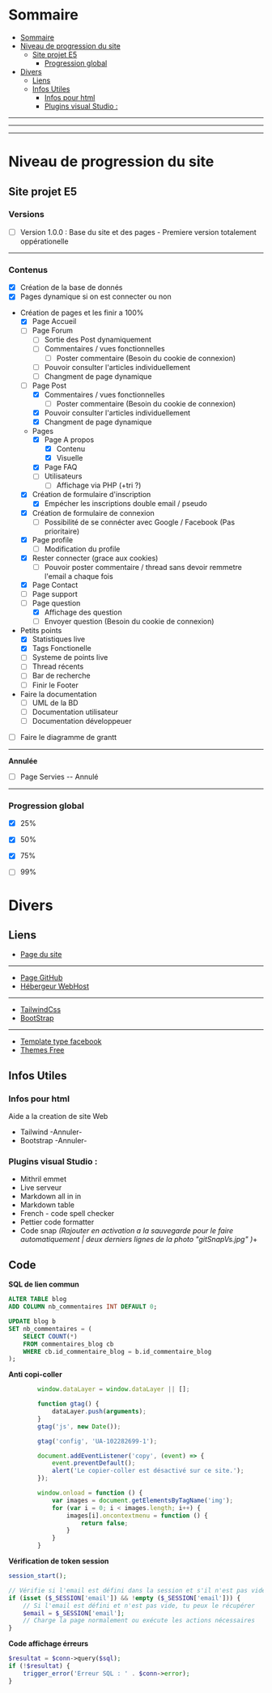 # Sommaire

- [Sommaire](#sommaire)
- [Niveau de progression du site](#niveau-de-progression-du-site)
  - [Site projet E5](#site-projet-e5)
    - [Progression global](#progression-global)
- [Divers](#divers)
  - [Liens](#liens)
  - [Infos Utiles](#infos-utiles)
    - [Infos pour html](#infos-pour-html)
    - [Plugins visual Studio :](#plugins-visual-studio-)

---

---

---

# Niveau de progression du site

## Site projet E5
### Versions

- [ ] Version 1.0.0 : Base du site et des pages - Premiere version totalement oppérationelle

---

### Contenus

- [x] Création de la base de donnés
- [x] Pages dynamique si on est connecter ou non
- Création de pages et les finir a 100%
  - [x] Page Accueil
  - [ ] Page Forum
    - [ ] Sortie des Post dynamiquement
    - [ ] Commentaires / vues fonctionnelles
      - [ ] Poster commentaire (Besoin du cookie de connexion)
    - [ ] Pouvoir consulter l'articles individuellement
    - [ ] Changment de page dynamique
  - [ ] Page Post
    - [x] Commentaires / vues fonctionnelles
      - [ ] Poster commentaire (Besoin du cookie de connexion)
    - [x] Pouvoir consulter l'articles individuellement
    - [x] Changment de page dynamique
  - Pages
    - [x] Page A propos
      - [x] Contenu
      - [x] Visuelle
    - [x] Page FAQ
    - [ ] Utilisateurs
      - [ ] Affichage via PHP (+tri ?)
  - [x] Création de formulaire d'inscription
    - [x] Empécher les inscriptions double email / pseudo
  - [x] Création de formulaire de connexion
    - [ ] Possibilité de se connécter avec Google / Facebook (Pas prioritaire)
  - [x] Page profile
    - [ ] Modification du profile
  - [x] Rester connecter (grace aux cookies)
    - [ ] Pouvoir poster commentaire / thread sans devoir remmetre l'email a chaque fois
  - [x] Page Contact
  - [ ] Page support
  - [ ] Page question
    - [x] Affichage des question
    - [ ] Envoyer question (Besoin du cookie de connexion)
- Petits points
  - [x] Statistiques live
  - [x] Tags Fonctionelle
  - [ ] Systeme de points live
  - [ ] Thread récents
  - [ ] Bar de recherche
  - [ ] Finir le Footer
- Faire la documentation
    - [ ] UML de la BD
    - [ ] Documentation utilisateur
    - [ ] Documentation développeuer
- [ ] Faire le diagramme de grantt

---

**Annulée**
- [ ] Page Servies -- Annulé

---

### Progression global

- [x] 25%
- [x] 50%
- [x] 75%
- [ ] 99%


# Divers

## Liens

- [Page du site](https://monportfolio-freyermuthmatys.000webhostapp.com/EpreuveE5-WebApplication/)

---

- [Page GitHub](https://github.com/Mfxof/EpreuveE5-WebApplication)
- [Hébergeur WebHost](https://panel.000webhost.com/)

---

- [TailwindCss](https://tailwindcss.com/docs/installation)
- [BootStrap](https://getbootstrap.com/docs/5.0/getting-started/introduction/)

---

- [Template type facebook](https://online-communities.demos.buddyboss.com/)
- [Themes Free](https://colorlib.com/wp/themes/)

## Infos Utiles

### Infos pour html

Aide a la creation de site Web

- Tailwind -Annuler-
- Bootstrap -Annuler-

### Plugins visual Studio :

- Mithril emmet
- Live serveur
- Markdown all in in
- Markdown table
- French - code spell checker
- Pettier code formatter
- Code snap _(Rajouter en activation a la sauvegarde pour le faire automatiquement | deux derniers lignes de la photo "gitSnapVs.jpg" )_+


## Code

**SQL de lien commun**
```SQL
ALTER TABLE blog
ADD COLUMN nb_commentaires INT DEFAULT 0;

UPDATE blog b
SET nb_commentaires = (
    SELECT COUNT(*) 
    FROM commentaires_blog cb 
    WHERE cb.id_commentaire_blog = b.id_commentaire_blog
);
```

**Anti copi-coller**
```js
        window.dataLayer = window.dataLayer || [];

        function gtag() {
            dataLayer.push(arguments);
        }
        gtag('js', new Date());

        gtag('config', 'UA-102282699-1');

        document.addEventListener('copy', (event) => {
            event.preventDefault();
            alert('Le copier-coller est désactivé sur ce site.');
        });

        window.onload = function () {
            var images = document.getElementsByTagName('img');
            for (var i = 0; i < images.length; i++) {
                images[i].oncontextmenu = function () {
                    return false;
                }
            }
        }
```

**Vérification de token session**
```php
session_start();

// Vérifie si l'email est défini dans la session et s'il n'est pas vide
if (isset ($_SESSION['email']) && !empty ($_SESSION['email'])) {
    // Si l'email est défini et n'est pas vide, tu peux le récupérer
    $email = $_SESSION['email'];
    // Charge la page normalement ou exécute les actions nécessaires
}
```

**Code affichage érreurs**
```PHP
$resultat = $conn->query($sql);
if (!$resultat) {
    trigger_error('Erreur SQL : ' . $conn->error);
}
```
